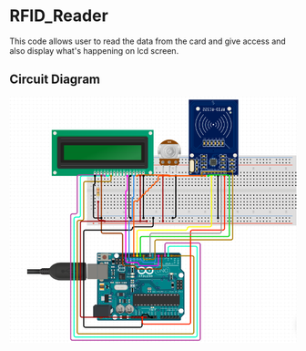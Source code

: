 # RFID_Reader
This code allows user to read the data from the card and give access and also display what's happening on lcd screen.
## Circuit Diagram
![](https://github.com/PushpakkumarBH/RFID_Reader/blob/main/RFID%20ckt.png)
